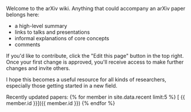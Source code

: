 Welcome to the arXiv wiki. Anything that could accompany an arXiv paper belongs here:

* a high-level summary
* links to talks and presentations
* informal explanations of core concepts
* comments

If you'd like to contribute, click the "Edit this page" button in the top right. Once your first change is approved, you'll receive access to make further changes and invite others.

I hope this becomes a useful resource for all kinds of researchers, especially those getting started in a new field.

Recently updated papers:
{% for member in site.data.recent limit:5 %}
[ {{ member.id }}]({{ member.id }})
{% endfor %}